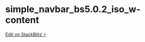 # simple_navbar_bs5.0.2_iso_w-content

[Edit on StackBlitz ⚡️](https://stackblitz.com/edit/web-platform-bg5inf)